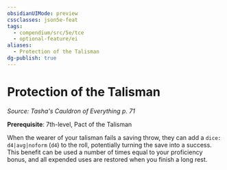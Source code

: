 ```yaml
---
obsidianUIMode: preview
cssclasses: json5e-feat
tags:
  - compendium/src/5e/tce
  - optional-feature/ei
aliases:
  - Protection of the Talisman
dg-publish: true
---
```

# Protection of the Talisman
*Source: Tasha's Cauldron of Everything p. 71*  

**Prerequisite**: 7th-level, Pact of the Talisman

When the wearer of your talisman fails a saving throw, they can add a `dice: d4|avg|noform` (`d4`) to the roll, potentially turning the save into a success. This benefit can be used a number of times equal to your proficiency bonus, and all expended uses are restored when you finish a long rest.
